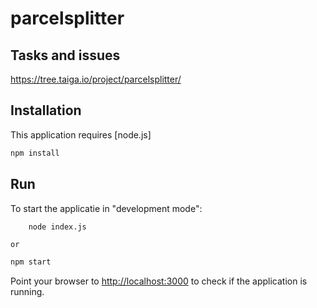 # parcelsplitter

## Tasks and issues

https://tree.taiga.io/project/parcelsplitter/

## Installation

This application requires [node.js]

```sh
npm install
```

## Run

To start the applicatie in "development mode":

```sh
    node index.js
```

    or

```sh
npm start
```

Point your browser to [http://localhost:3000](http://localhost:3000) to check if the application is running.
